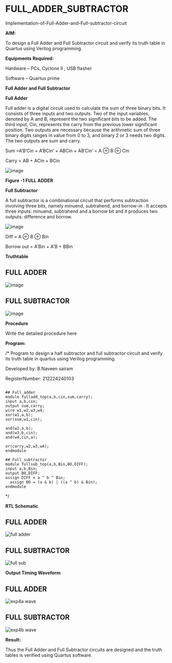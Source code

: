 # FULL_ADDER_SUBTRACTOR

Implementation-of-Full-Adder-and-Full-subtractor-circuit

**AIM:**

To design a Full Adder and Full Subtractor circuit and verify its truth table in Quartus using Verilog programming.

**Equipments Required:**

Hardware – PCs, Cyclone II , USB flasher

Software – Quartus prime

**Full Adder and Full Subtractor**

**Full Adder**

Full adder is a digital circuit used to calculate the sum of three binary bits. It consists of three inputs and two outputs. Two of the input variables, denoted by A and B, represent the two significant bits to be added. The third input, Cin, represents the carry from the previous lower significant position. Two outputs are necessary because the arithmetic sum of three binary digits ranges in value from 0 to 3, and binary 2 or 3 needs two digits. The two outputs are sum and carry.

Sum =A’B’Cin + A’BCin’ + ABCin + AB’Cin’ = A ⊕ B ⊕ Cin 

Carry = AB + ACin + BCin

![image](https://github.com/naavaneetha/FULL_ADDER_SUBTRACTOR/assets/154305477/0f30ba51-5ffb-4198-845f-18e054f675e7)

**Figure -1 FULL ADDER**

**Full Subtractor**

A full subtractor is a combinational circuit that performs subtraction involving three bits, namely minuend, subtrahend, and borrow-in . It accepts three inputs: minuend, subtrahend and a borrow bit and it produces two outputs: difference and borrow.

![image](https://github.com/naavaneetha/FULL_ADDER_SUBTRACTOR/assets/154305477/02b24f51-ab51-4304-9ad6-7b81ffc1ead5)

Diff = A ⊕ B ⊕ Bin 

Borrow out = A'Bin + A'B + BBin

**Truthtable**
## FULL ADDER


![image](https://github.com/user-attachments/assets/61d8b0be-2fd1-4eea-b567-399ea52593f7)

## FULL SUBTRACTOR

![image](https://github.com/user-attachments/assets/e1f36212-833c-47c6-9b58-64eadfdc6514)



**Procedure**

Write the detailed procedure here

**Program:**

/* Program to design a half subtractor and full subtractor circuit and verify its truth table in quartus using Verilog programming. 

Developed by: B.Naveen sairam

RegisterNumber: 212224240103
```

## Full_adder
module fulladd_top(a,b,cin,sum,carry);
input a,b,cin;
output sum,carry;
wire w1,w2,w3,w4;       
xor(w1,a,b);
xor(sum,w1,cin);        

and(w2,a,b);
and(w3,b,cin);
and(w4,cin,a);

or(carry,w2,w3,w4);
endmodule 

## Full_subtractor
module fullsub_top(a,b,Bin,BO,DIFF);
input a,b,Bin;
output BO,DIFF;
assign DIFF = a ^ b ^ Bin;
  assign BO = (a & b) | ((a ^ b) & Bin);
endmodule
```
*/

**RTL Schematic**
## FULL ADDER


![full adder](https://github.com/user-attachments/assets/a68c1198-b8c8-4f77-8057-bf7587fdbec8)

## FULL SUBTRACTOR 


![full sub](https://github.com/user-attachments/assets/159aa704-94b3-4cda-bdb7-decd0c2d0af6)


**Output Timing Waveform**

## FULL ADDER


![exp4a wave](https://github.com/user-attachments/assets/dd2f8ce6-3e74-4e35-bcec-353858549a7f)


## FULL SUBTRACTOR


![exp4b wave](https://github.com/user-attachments/assets/52fa53db-11a1-461f-b511-6594e0253044)


**Result:**

Thus the Full Adder and Full Subtractor circuits are designed and the truth tables is verified using Quartus software.




